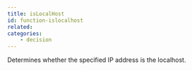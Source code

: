 ```yaml
---
title: isLocalHost
id: function-islocalhost
related:
categories:
    - decision
---
```


Determines whether the specified IP address is the localhost.